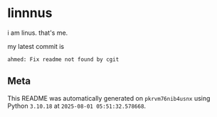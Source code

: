 # linnnus

i am linus. that's me.

my latest commit is

```
ahmed: Fix readme not found by cgit
```

## Meta

This README was automatically generated on `pkrvm76nib4usnx` using Python
`3.10.18` at `2025-08-01 05:51:32.578668`.
